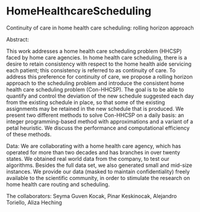 # HomeHealthcareScheduling
Continuity of care in home health care scheduling: rolling horizon approach

Abstract:

This work addresses a home health care scheduling problem (HHCSP) faced by home care agencies. In home health care scheduling, there is a desire to retain consistency with respect to the home health aide servicing each patient; this consistency is referred to as continuity of care. To address this preference for continuity of care, we propose a rolling horizon approach to the scheduling problem and introduce the consistent home health care scheduling problem (Con-HHCSP). The goal is to be able to quantify and control the deviation of the new schedule suggested each day from the existing schedule in place, so that some of the existing  assignments may be retained in the new schedule that is produced. We present two different methods to solve Con-HHCSP on a daily basis: an integer programming-based method with approximations and a variant of a petal heuristic. We discuss the performance and computational efficiency of these methods.

Data:
We are collaborating with a home health care agency, which has operated for more than two decades and has branches in over twenty states. We obtained real world data from the company, to test our algorithms. Besides the full data set, we also generated small and mid-size instances. We provide our data (masked to maintain confidentiality) freely available to the scientific community, in order to stimulate the research on home health care routing and scheduling.

The collaborators: Seyma Guven Kocak, Pinar Keskinocak, Alejandro Toriello, Aliza Heching
